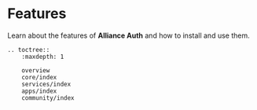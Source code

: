 # Features

Learn about the features of **Alliance Auth** and how to install and use them.

```eval_rst
.. toctree::
    :maxdepth: 1

    overview
    core/index
    services/index
    apps/index
    community/index
```
